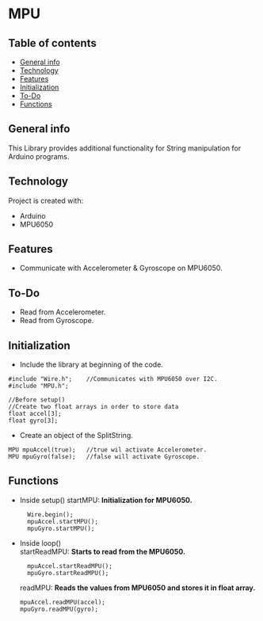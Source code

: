 # MPU

## Table of contents
* [General info](#general-info)
* [Technology](#technology)
* [Features](#features)
* [Initialization](#initialization)
* [To-Do](#to-Do)
* [Functions](#functions)

## General info
This Library provides additional functionality for String manipulation for Arduino programs.

## Technology
Project is created with:
* Arduino
* MPU6050

## Features
* Communicate with Accelerometer & Gyroscope on MPU6050.

## To-Do
* Read from Accelerometer.
* Read from Gyroscope.

## Initialization
* Include the library at beginning of the code.
```
#include "Wire.h";    //Communicates with MPU6050 over I2C.
#include "MPU.h";
```
```
//Before setup()
//Create two float arrays in order to store data
float accel[3];
float gyro[3];
```
* Create an object of the SplitString.
```
MPU mpuAccel(true);   //true wil activate Accelerometer.
MPU mpuGyro(false);   //false will activate Gyroscope.
```

## Functions
  * Inside setup()
     startMPU: <b>Initialization for MPU6050.</b>
    ```
      Wire.begin();
      mpuAccel.startMPU();
      mpuGyro.startMPU();  
    ```
  * Inside loop()  
     startReadMPU: <b>Starts to read from the MPU6050.</b>
    ```
      mpuAccel.startReadMPU();
      mpuGyro.startReadMPU();
    ```
     readMPU: <b>Reads the values from MPU6050 and stores it in float array.</b>
    ```
    mpuAccel.readMPU(accel);
    mpuGyro.readMPU(gyro);
    ```
